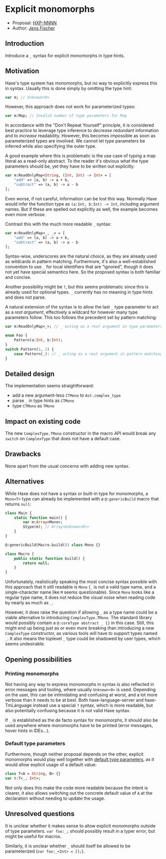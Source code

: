 # Explicit monomorphs

* Proposal: [HXP-NNNN](NNNN-filename.md)
* Author: [Jens Fischer](https://github.com/Gama11)

## Introduction

Introduce a `_` syntax for explicit monomorphs in type hints.

## Motivation

Haxe's type system has monomorphs, but no way to explicitly express this in syntax. Usually this is done simply by omitting the type hint:

```haxe
var m; // Unknown<0>
```

However, this approach does not work for parameterized types:

```haxe
var m:Map; // Invalid number of type parameters for Map
```

In accordance with the "Don't Repeat Yourself" principle, it is considered best practice to leverage type inference to _decrease_ redundant information and to _increase_ readability. However, this becomes impossible as soon as parameterized types are involved. We cannot let type parameters be inferred while also specifying the outer type.

A good example where this is problematic is the use case of typing a map literal as a read-only abstract. To the reader it's obvious what the type parameters should be, yet they have to be written out explicitly:

```haxe
var m:ReadOnlyMap<String, (Int, Int) -> Int> = [
	"add" => (a, b) -> a + b,
	"subtract" => (a, b) -> a - b
];
```

Even worse, if not careful, information can be lost this way. Normally Haxe would infer the function type as `(a:Int, b:Int) -> Int`, including argument names. But if these are spelled out explicitly as well, the example becomes even more verbose.

Contrast this with the much more readable `_` syntax:

```haxe
var m:ReadOnlyMap<_, _> = [
	"add" => (a, b) -> a + b,
	"subtract" => (a, b) -> a - b
];
```

Syntax-wise, underscores are the natural choice, as they are already used as wildcards in pattern matching. Furthermore, it's also a well-established convention to use `_` for local identifiers that are "ignored", though it does not yet have special semantics here. So the proposed syntax is both familiar and concise.

Another possibility might be `?`, but this seems problematic since this is already used for optional types. `_` currently has no meaning in type hints and does not parse.

A natural extension of the syntax is to allow the last `_` type parameter to act as a _rest argument_, effectively a wildcard for however many type parameters follow. This too follows the precedent set by pattern matching:

```haxe
var m:ReadOnlyMap<_>; // _ acting as a rest argument in type parameters

enum Foo {
	Pattern(a:Int, b:Int);
}
switch Pattern(1, 2) {
	case Pattern(_): // _ acting as a rest argument in pattern matching
}
```

## Detailed design

The implementation seems straightforward:

- add a new argument-less `CTMono` to `Ast.complex_type`
- parse `_` in type hints as `CTMono`
- type `CTMono` as `TMono`

## Impact on existing code

The new `ComplexType.TMono` constructor in the macro API would break any `switch` on `ComplexType` that does not have a default case.

## Drawbacks

None apart from the usual concerns with adding new syntax.

## Alternatives

While Haxe does not have a syntax or built-in type for monomorphs, a `Mono<T>` type can already be implemented with a `@:genericBuild` macro that returns `null`:

```haxe
class Main {
	static function main() {
		var m:Array<Mono>;
		$type(m); // Array<Unknown<0>>
	}
}

@:genericBuild(Macro.build()) class Mono {}
```

```haxe
class Macro {
	public static function build() {
		return null;
	}
}
```

Unfortunately, realistically speaking the most concise syntax possible with this approach that it still readable is `Mono` (`_` is not a valid type name, and a single-character name like `M` seems questionable). Since `Mono` looks like a regular type name, it does not reduce the visual noise when reading code by nearly as much as `_`.

However, it does raise the question if allowing `_` as a type name could be a viable alternative to introducing `ComplexType.TMono`. The standard library would possibly contain a `@:coreType abstract _ {}` in this case. Still, this might end up being just as or even more breaking than introducing a new `ComplexType` constructor, as various tools will have to support types named `_`. It also means the toplevel `_` type could be shadowed by user types, which seems undesirable.

## Opening possibilities

### Printing monomorphs

Not having any way to express monomorphs in syntax is also reflected in error messages and tooling, where usually `Unknown<0>` is used. Depending on the user, this can be intimidating and confusing at worst, and a lot more verbose than it needs to be at best. Both haxe-language-server and haxe-TmLanguage instead use a special `?` syntax, which is more readable, but also potentially confusing because it is not valid Haxe syntax.

If `_` is established as the de facto syntax for monomorphs, it should also be used anywhere where monomorphs have to be printed (error messages, hover hints in IDEs...).

### Default type parameters

Furthermore, though neither proposal depends on the other, explicit monomorphs would play well together with [default type parameters](https://github.com/HaxeFoundation/haxe-evolution/pull/50), as it would allow explicit usage of a default value:

```haxe
class T<A = String, B> {}
var t:T<_, Int>;
```

Not only does this make the code more readable because the intent is clearer, it also allows switching out the concrete default value of `A` at the declaration without needing to update the usage.

## Unresolved questions

It is unclear whether it makes sense to allow explicit monomorphs outside of type parameters. `var foo:_;` should possibly result in a typer error, but might be useful for macros.

Similarly, it is unclear whether `_` should itself be allowed to be parameterized (`var foo:_<Int> = [];`).
